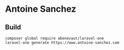 # Antoine Sanchez

## Build
```shell
composer global require abenevaut/laravel-one
laravel-one generate https://www.antoine-sanchez.com
```
